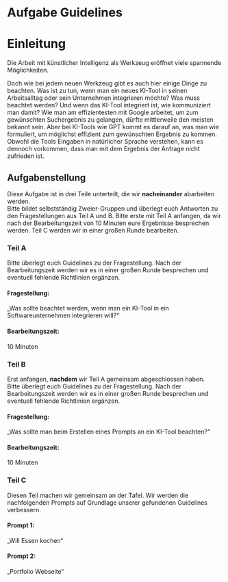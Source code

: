 # Aufgabe Guidelines

# Einleitung

Die Arbeit mit künstlicher Intelligenz als Werkzeug eröffnet viele spannende Möglichkeiten.

Doch wie bei jedem neuen Werkzeug gibt es auch hier einige Dinge zu beachten.
Was ist zu tun, wenn man ein neues KI-Tool in seinen Arbeitsalltag oder sein Unternehmen integrieren möchte?
Was muss beachtet werden?
Und wenn das KI-Tool integriert ist, wie kommuniziert man damit?
Wie man am effizientesten mit Google arbeitet, um zum gewünschten Suchergebnis zu gelangen, dürfte mittlerweile den meisten bekannt sein.
Aber bei KI-Tools wie GPT kommt es darauf an, was man wie formuliert, um möglichst effizient zum gewünschten Ergebnis zu kommen.
Obwohl die Tools Eingaben in natürlicher Sprache verstehen, kann es dennoch vorkommen, dass man mit dem Ergebnis der Anfrage nicht zufrieden ist.

## Aufgabenstellung

Diese Aufgabe ist in drei Teile unterteilt, die wir **nacheinander** abarbeiten werden.  
Bitte bildet selbstständig Zweier-Gruppen und überlegt euch Antworten zu den Fragestellungen aus Teil A und B.
Bitte erste mit Teil A anfangen, da wir nach der Bearbeitungszeit von 10 Minuten eure Ergebnisse besprechen werden.
Teil C werden wir in einer großen Runde bearbeiten.

### Teil A

Bitte überlegt euch Guidelines zu der Fragestellung. Nach der Bearbeitungszeit werden wir es in einer großen Runde besprechen und eventuell fehlende Richtlinien ergänzen.

#### Fragestellung:
„Was sollte beachtet werden, wenn man ein KI-Tool in ein Softwareunternehmen integrieren will?“

#### Bearbeitungszeit:
10 Minuten

### Teil B
Erst anfangen, **nachdem** wir Teil A gemeinsam abgeschlossen haben.  
Bitte überlegt euch Guidelines zu der Fragestellung. Nach der Bearbeitungszeit werden wir es in einer großen Runde besprechen und eventuell fehlende Richtlinien ergänzen.

#### Fragestellung:
„Was sollte man beim Erstellen eines Prompts an ein KI-Tool beachten?“

#### Bearbeitungszeit:
10 Minuten

### Teil C

Diesen Teil machen wir gemeinsam an der Tafel. Wir werden die nachfolgenden Prompts auf Grundlage unserer gefundenen Guidelines verbessern.

#### Prompt 1:
„Will Essen kochen“

#### Prompt 2:
„Portfolio Webseite“